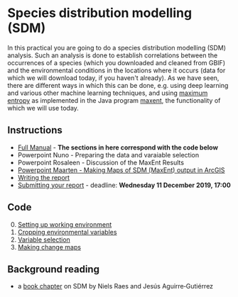 Species distribution modelling (SDM)
====================================

In this practical you are going to do a species distribution modelling (SDM) analysis. Such an analysis
is done to establish correlations between the occurrences of a species (which you downloaded and cleaned
from GBIF) and the environmental conditions in the locations where it occurs (data for which we will 
download today, if you haven't already). As we have seen, there are different ways in which this can be done,
e.g. using deep learning and various other machine learning techniques, and using 
[maximum entropy](https://en.wikipedia.org/wiki/Principle_of_maximum_entropy) as implemented in the Java
program [maxent](https://biodiversityinformatics.amnh.org/open_source/maxent/), the functionality of which
we will use today.

## Instructions

- [Full Manual](Mebioda_PracticalManual_2019.pdf) - **The sections in here correspond with the code below**
- Powerpoint Nuno - Preparing the data and varaiable selection
- Powerpoint Rosaleen - Discussion of the MaxEnt Results
- [Powerpoint Maarten - Making Maps of SDM (MaxEnt) output in ArcGIS](https://surfdrive.surf.nl/files/index.php/s/rcBYszz1J1GN7PL)
- [Writing the report](reporting.md)
- [Submitting your report](https://github.com/naturalis/mebioda/blob/master/doc/week2/w2d3/lecture3.md#exercise-contributing-to-the-course-repository) -
  deadline: **Wednesday 11 December 2019, 17:00**

## Code

0. [Setting up working environment](00_SettingUpWorkEnviroment.R)
1. [Cropping environmental variables](01_CroppingEnvVariables.R)
2. [Variable selection](02_VariableSelection.R)
3. [Making change maps](03_Making_ChangeMaps.R)

<!--

The SDM practical
-----------------

- [Instructions for the practical](SDM_Workshop_MethodsBiodiversity_08_12_17.pdf)
- [R script for clipping and variable selection](RScript_SDM_Workshop_VariableSelection_Clipping.R)

Lecture slides
--------------

- [SDM and its suite of applications](Principles_SDM_Raes_2017.pptx) - Niels Raes
- [Practical uses of SDM: Forecasting](Presentation_SDM_Forecasting_Leon_Marshall_08_12_17.pptx) - Leon Marshall


- [examples of cropping and conversion using various approaches](https://github.com/naturalis/mebioda/blob/master/doc/week2/w2d3/Workflow.md)
- [SDM Manual](SDM_Manual) - A collection of informational tutorial pages on DIVA-GIS and Maxent
- [MAXENT Data](Maxent_data.zip) - A Zip archive with example input data and Maxent 
  analysis results for the species [_Macaranga auriculata_](http://www.asianplant.net/MacMalBorneo/Macaranga%20auriculata.htm) -->

Background reading
------------------

- a [book chapter](Raes_Aguirre_2018_ch21.pdf) on SDM by Niels Raes and Jesús Aguirre‐Gutiérrez


